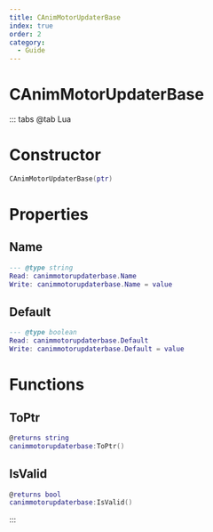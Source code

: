 ```yaml
---
title: CAnimMotorUpdaterBase
index: true
order: 2
category:
  - Guide
---
```


# CAnimMotorUpdaterBase

::: tabs
@tab Lua
# Constructor
```lua
CAnimMotorUpdaterBase(ptr)
```
# Properties
## Name 
```lua
--- @type string
Read: canimmotorupdaterbase.Name
Write: canimmotorupdaterbase.Name = value
```
## Default 
```lua
--- @type boolean
Read: canimmotorupdaterbase.Default
Write: canimmotorupdaterbase.Default = value
```
# Functions
## ToPtr
```lua
@returns string
canimmotorupdaterbase:ToPtr()
```
## IsValid
```lua
@returns bool
canimmotorupdaterbase:IsValid()
```

:::